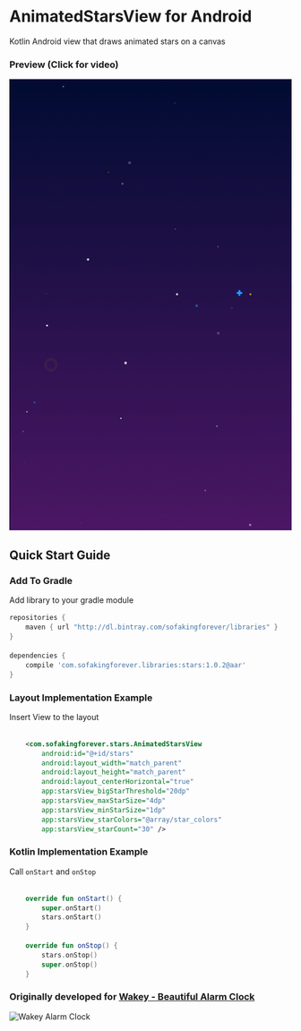 # AnimatedStarsView for Android

Kotlin Android view that draws animated stars on a canvas


### Preview (Click for video)
[![Stars](https://github.com/sofakingforever/animated-stars-android/blob/master/screenshot.png?raw=true)](http://www.youtube.com/watch?v=mpwT7fZcn10)


## Quick Start Guide

### Add To Gradle
Add library to your gradle module

```gradle
repositories {
    maven { url "http://dl.bintray.com/sofakingforever/libraries" }
}

dependencies {
    compile 'com.sofakingforever.libraries:stars:1.0.2@aar'
}
```

### Layout Implementation Example
Insert View to the layout

```xml

    <com.sofakingforever.stars.AnimatedStarsView
        android:id="@+id/stars"
        android:layout_width="match_parent"
        android:layout_height="match_parent"
        android:layout_centerHorizontal="true"
        app:starsView_bigStarThreshold="20dp"
        app:starsView_maxStarSize="4dp"
        app:starsView_minStarSize="1dp"
        app:starsView_starColors="@array/star_colors"
        app:starsView_starCount="30" />
```

### Kotlin Implementation Example
Call `onStart` and `onStop`
```kotlin

    override fun onStart() {
        super.onStart()
        stars.onStart()
    }

    override fun onStop() {
        stars.onStop()
        super.onStop()
    }
```

### Originally developed for [Wakey - Beautiful Alarm Clock](https://play.google.com/store/apps/details?id=com.sofaking.moonworshipper&hl=en_US)

![Wakey Alarm Clock](https://cdn-images-1.medium.com/max/2000/1*DhcklS1xNZwHogX0wDQEyw.png)
